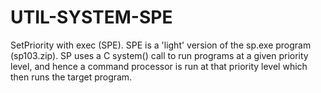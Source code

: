 UTIL-SYSTEM-SPE
===============

SetPriority with exec (SPE).  SPE is a 'light' version of the sp.exe program (sp103.zip).  SP uses a C system() call to run programs at a given priority level, and hence a command processor is run at that priority level which then runs the target program.
